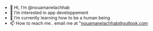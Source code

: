 - 👋 Hi, I’m @nouamanelachhab
- 👀 I’m interested in app developpement
- 🌱 I’m currently learning how to be a human being
- 📫 How to reach me.. email me at "nouamanelachhab@outlook.com

